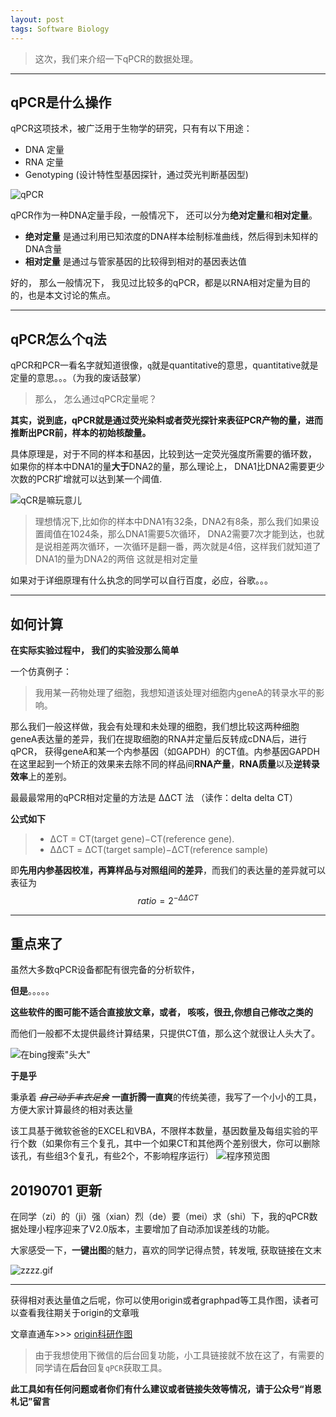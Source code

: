 ```yaml
---
layout: post
tags: Software Biology
---
```



> 这次，我们来介绍一下qPCR的数据处理。

---

## qPCR是什么操作

 qPCR这项技术，被广泛用于生物学的研究，只有有以下用途：

- DNA 定量
- RNA 定量
- Genotyping (设计特性型基因探针，通过荧光判断基因型)

![qPCR](http://upload-images.jianshu.io/upload_images/10532482-5f382c108a0bfdae.png?imageMogr2/auto-orient/strip%7CimageView2/2/w/1240)


qPCR作为一种DNA定量手段，一般情况下， 还可以分为**绝对定量**和**相对定量**。
- **绝对定量** 是通过利用已知浓度的DNA样本绘制标准曲线，然后得到未知样的DNA含量
- **相对定量** 是通过与管家基因的比较得到相对的基因表达值

好的， 那么一般情况下， 我见过比较多的qPCR，都是以RNA相对定量为目的的，也是本文讨论的焦点。

----
## qPCR怎么个q法

qPCR和PCR一看名字就知道很像，`q`就是quantitative的意思，quantitative就是定量的意思。。。（为我的废话鼓掌）

> 那么， 怎么通过qPCR定量呢？


**其实，说到底，qPCR就是通过荧光染料或者荧光探针来表征PCR产物的量，进而推断出PCR前，样本的初始核酸量。**

具体原理是，对于不同的样本和基因，比较到达一定荧光强度所需要的循环数， 如果你的样本中DNA1的量**大于**DNA2的量，那么理论上， DNA1比DNA2需要更少次数的PCR扩增就可以达到某一个阈值.

![qCR是嘛玩意儿](http://upload-images.jianshu.io/upload_images/10532482-ae498b4323990a08.png?imageMogr2/auto-orient/strip%7CimageView2/2/w/1240)

> 理想情况下,比如你的样本中DNA1有32条，DNA2有8条，那么我们如果设置阈值在1024条，那么DNA1需要5次循环， DNA2需要7次才能到达，也就是说相差两次循环，一次循环是翻一番，两次就是4倍，这样我们就知道了 DNA1的量为DNA2的两倍 这就是相对定量

如果对于详细原理有什么执念的同学可以自行百度，必应，谷歌。。。

---

## 如何计算

**在实际实验过程中， 我们的实验没那么简单**

一个仿真例子：

> 我用某一药物处理了细胞，我想知道该处理对细胞内geneA的转录水平的影响。

那么我们一般这样做，我会有处理和未处理的细胞，我们想比较这两种细胞geneA表达量的差异，我们在提取细胞的RNA并定量后反转成cDNA后，进行qPCR， 获得geneA和某一个内参基因（如GAPDH）的CT值。内参基因GAPDH在这里起到一个矫正的效果来去除不同的样品间**RNA产量**，**RNA质量**以及**逆转录效率**上的差别。

最最最常用的qPCR相对定量的方法是 ΔΔCT 法 （读作：delta delta CT）

**公式如下**

> + ΔCT = CT(target gene)−CT(reference gene).
> + ΔΔCT = ΔCT(target sample)−ΔCT(reference sample)

即**先用内参基因校准，再算样品与对照组间的差异**，而我们的表达量的差异就可以表征为  $$ratio = 2^{- ΔΔCT}$$

---

## 重点来了
虽然大多数qPCR设备都配有很完备的分析软件，

 **但是**。。。。。

**这些软件的图可能不适合直接放文章，或者， 咳咳，很丑,你想自己修改之类的**

而他们一般都不太提供最终计算结果，只提供CT值，那么这个就很让人头大了。

![在bing搜索"头大"](http://upload-images.jianshu.io/upload_images/10532482-7c9df6e25b24c69c.png?imageMogr2/auto-orient/strip%7CimageView2/2/w/1240)

**于是乎**

秉承着 *~~自己动手丰衣足食~~* **一直折腾一直爽**的传统美德，我写了一个小小的工具，方便大家计算最终的相对表达量

该工具基于微软爸爸的EXCEL和VBA，不限样本数量，基因数量及每组实验的平行个数（如果你有三个复孔，其中一个如果CT和其他两个差别很大，你可以删除该孔，有些组3个复孔，有些2个，不影响程序运行）
![程序预览图](http://upload-images.jianshu.io/upload_images/10532482-fe590260914c527c.png?imageMogr2/auto-orient/strip%7CimageView2/2/w/1240)


## 20190701 更新
在同学（zi）的（ji）强（xian）烈（de）要（mei）求（shi）下，我的qPCR数据处理小程序迎来了V2.0版本，主要增加了自动添加误差线的功能。

大家感受一下，**一键出图**的魅力，喜欢的同学记得点赞，转发哦, 获取链接在文末

![zzzz.gif](http://upload-images.jianshu.io/upload_images/10532482-13d79731b33f180e.gif?imageMogr2/auto-orient/strip)

---
获得相对表达量值之后呢，你可以使用origin或者graphpad等工具作图，读者可以查看我往期关于origin的文章哦

文章直通车>>> [origin科研作图](http://www.jianshu.com/p/febf31d6b1f6)


> 由于我想使用下微信的后台回复功能，小工具链接就不放在这了，有需要的同学请在**后台**回复`qPCR`获取工具。

**此工具如有任何问题或者你们有什么建议或者链接失效等情况，请于公众号“肖恩札记”留言**


